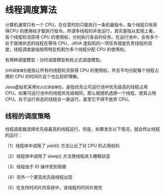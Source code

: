 # 线程调度算法

计算机通常只有一个 CPU，在任意时刻只能执行一条机器指令，每个线程只有获得CPU 的使用权才能执行指令。所谓多线程的并发运行，其实是指从宏观上看，各个线程轮流获得 CPU 的使用权，分别执行各自的任务。在运行池中，会有多个处于就绪状态的线程在等待 CPU，JAVA 虚拟机的一项任务就是负责线程的调度，线程调度是指按照特定机制为多个线程分配 CPU 的使用权。

有两种调度模型：分时调度模型和抢占式调度模型。

`分时调度模型`是指让所有的线程轮流获得 CPU 的使用权，并且平均分配每个线程占用的 CPU 的时间片这个也比较好理解。

Java虚拟机采用`抢占式调度模型`，是指优先让可运行池中优先级高的线程占用CPU，如果可运行池中的线程优先级相同，那么就随机选择一个线程，使其占用CPU。处于运行状态的线程会一直运行，直至它不得不放弃 CPU。

## 线程的调度策略

线程调度器选择优先级最高的线程运行，但是，如果发生以下情况，就会终止线程的运行：

（1）线程体中调用了 yield() 方法让出了对 CPU 的占用权利

（2）线程体中调用了 sleep() 方法使线程进入睡眠状态

（3）线程由于 IO 操作受到阻塞

（4）另外一个更高优先级线程出现

（5）在支持时间片的系统中，该线程的时间片用完
